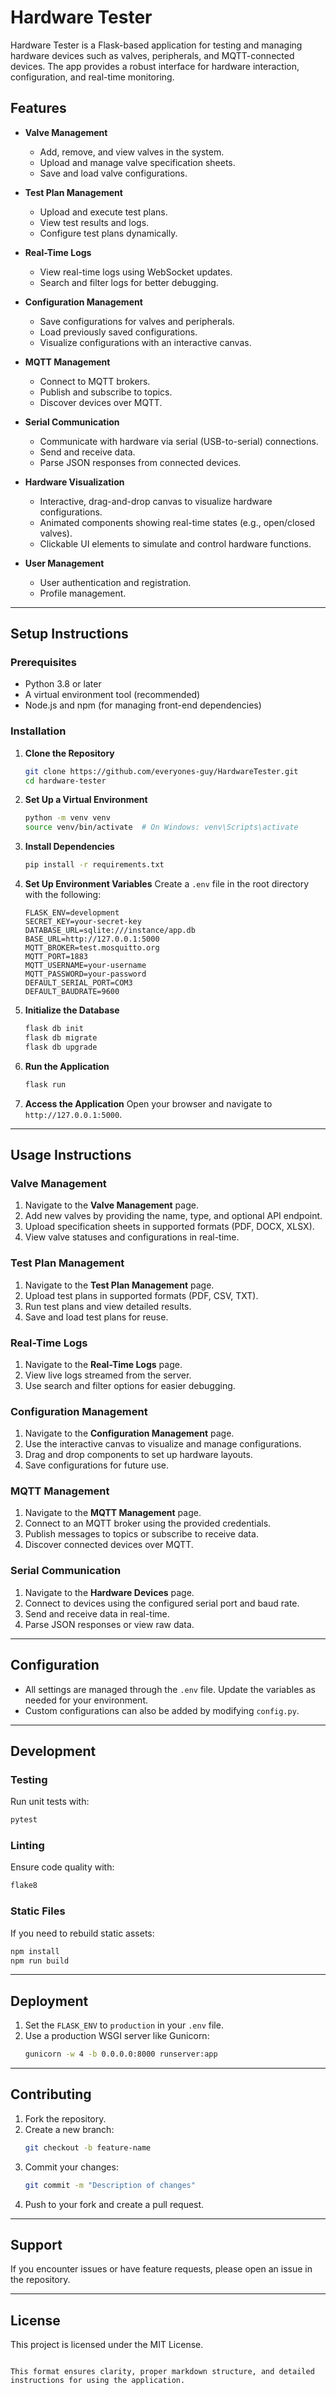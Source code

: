 # Hardware Tester

Hardware Tester is a Flask-based application for testing and managing hardware devices such as valves, peripherals, and MQTT-connected devices. The app provides a robust interface for hardware interaction, configuration, and real-time monitoring.

## Features

- **Valve Management**
  - Add, remove, and view valves in the system.
  - Upload and manage valve specification sheets.
  - Save and load valve configurations.

- **Test Plan Management**
  - Upload and execute test plans.
  - View test results and logs.
  - Configure test plans dynamically.

- **Real-Time Logs**
  - View real-time logs using WebSocket updates.
  - Search and filter logs for better debugging.

- **Configuration Management**
  - Save configurations for valves and peripherals.
  - Load previously saved configurations.
  - Visualize configurations with an interactive canvas.

- **MQTT Management**
  - Connect to MQTT brokers.
  - Publish and subscribe to topics.
  - Discover devices over MQTT.

- **Serial Communication**
  - Communicate with hardware via serial (USB-to-serial) connections.
  - Send and receive data.
  - Parse JSON responses from connected devices.

- **Hardware Visualization**
  - Interactive, drag-and-drop canvas to visualize hardware configurations.
  - Animated components showing real-time states (e.g., open/closed valves).
  - Clickable UI elements to simulate and control hardware functions.

- **User Management**
  - User authentication and registration.
  - Profile management.

---

## Setup Instructions

### Prerequisites

- Python 3.8 or later
- A virtual environment tool (recommended)
- Node.js and npm (for managing front-end dependencies)

### Installation

1. **Clone the Repository**
   ```bash
   git clone https://github.com/everyones-guy/HardwareTester.git
   cd hardware-tester
   ```

2. **Set Up a Virtual Environment**
   ```bash
   python -m venv venv
   source venv/bin/activate  # On Windows: venv\Scripts\activate
   ```

3. **Install Dependencies**
   ```bash
   pip install -r requirements.txt
   ```

4. **Set Up Environment Variables**
   Create a `.env` file in the root directory with the following:
   ```env
   FLASK_ENV=development
   SECRET_KEY=your-secret-key
   DATABASE_URL=sqlite:///instance/app.db
   BASE_URL=http://127.0.0.1:5000
   MQTT_BROKER=test.mosquitto.org
   MQTT_PORT=1883
   MQTT_USERNAME=your-username
   MQTT_PASSWORD=your-password
   DEFAULT_SERIAL_PORT=COM3
   DEFAULT_BAUDRATE=9600
   ```

5. **Initialize the Database**
   ```bash
   flask db init
   flask db migrate
   flask db upgrade
   ```

6. **Run the Application**
   ```bash
   flask run
   ```

7. **Access the Application**
   Open your browser and navigate to `http://127.0.0.1:5000`.

---

## Usage Instructions

### Valve Management

1. Navigate to the **Valve Management** page.
2. Add new valves by providing the name, type, and optional API endpoint.
3. Upload specification sheets in supported formats (PDF, DOCX, XLSX).
4. View valve statuses and configurations in real-time.

### Test Plan Management

1. Navigate to the **Test Plan Management** page.
2. Upload test plans in supported formats (PDF, CSV, TXT).
3. Run test plans and view detailed results.
4. Save and load test plans for reuse.

### Real-Time Logs

1. Navigate to the **Real-Time Logs** page.
2. View live logs streamed from the server.
3. Use search and filter options for easier debugging.

### Configuration Management

1. Navigate to the **Configuration Management** page.
2. Use the interactive canvas to visualize and manage configurations.
3. Drag and drop components to set up hardware layouts.
4. Save configurations for future use.

### MQTT Management

1. Navigate to the **MQTT Management** page.
2. Connect to an MQTT broker using the provided credentials.
3. Publish messages to topics or subscribe to receive data.
4. Discover connected devices over MQTT.

### Serial Communication

1. Navigate to the **Hardware Devices** page.
2. Connect to devices using the configured serial port and baud rate.
3. Send and receive data in real-time.
4. Parse JSON responses or view raw data.

---

## Configuration

- All settings are managed through the `.env` file. Update the variables as needed for your environment.
- Custom configurations can also be added by modifying `config.py`.

---

## Development

### Testing

Run unit tests with:
```bash
pytest
```

### Linting

Ensure code quality with:
```bash
flake8
```

### Static Files

If you need to rebuild static assets:
```bash
npm install
npm run build
```

---

## Deployment

1. Set the `FLASK_ENV` to `production` in your `.env` file.
2. Use a production WSGI server like Gunicorn:
   ```bash
   gunicorn -w 4 -b 0.0.0.0:8000 runserver:app
   ```

---

## Contributing

1. Fork the repository.
2. Create a new branch:
   ```bash
   git checkout -b feature-name
   ```
3. Commit your changes:
   ```bash
   git commit -m "Description of changes"
   ```
4. Push to your fork and create a pull request.

---

## Support

If you encounter issues or have feature requests, please open an issue in the repository.

---

## License

This project is licensed under the MIT License.
```

This format ensures clarity, proper markdown structure, and detailed instructions for using the application.
